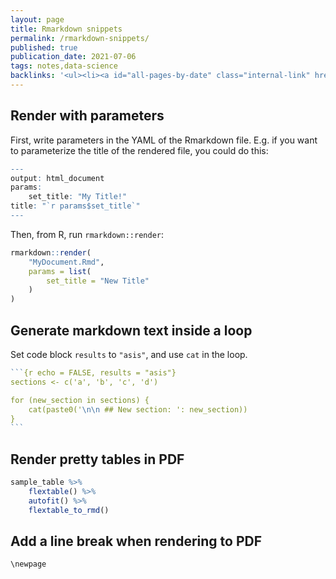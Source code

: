 ```yaml
---
layout: page
title: Rmarkdown snippets
permalink: /rmarkdown-snippets/
published: true
publication_date: 2021-07-06
tags: notes,data-science
backlinks: '<ul><li><a id="all-pages-by-date" class="internal-link" href="/all-pages-by-date/">All pages by date</a></li><li><a id="data-science" class="internal-link" href="/data-science/">Pages tagged &#39;data-science&#39;</a></li><li><a id="notes" class="internal-link" href="/notes/">Notes</a></li></ul>'
---
```


## Render with parameters

First, write parameters in the YAML of the Rmarkdown file. E.g. if you want to parameterize the title of the rendered file, you could do this:

```r
---
output: html_document
params: 
    set_title: "My Title!"
title: "`r params$set_title`"
---
```

Then, from R, run `rmarkdown::render`:

```r
rmarkdown::render(
    "MyDocument.Rmd", 
    params = list(
        set_title = "New Title"
    )
)
```

## Generate markdown text inside a loop

Set code block `results` to `"asis"`, and use `cat` in the loop.

````r
```{r echo = FALSE, results = "asis"}
sections <- c('a', 'b', 'c', 'd')

for (new_section in sections) {
    cat(paste0('\n\n ## New section: ': new_section))
}
```
````

## Render pretty tables in PDF

```r
sample_table %>%
    flextable() %>% 
    autofit() %>% 
    flextable_to_rmd()
```

## Add a line break when rendering to PDF

```r
\newpage
```